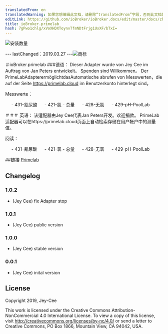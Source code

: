 ```yaml
---
translatedFrom: en
translatedWarning: 如果您想编辑此文档，请删除“translatedFrom”字段，否则此文档将再次自动翻译
editLink: https://github.com/ioBroker/ioBroker.docs/edit/master/docs/zh-cn/adapterref/iobroker.primelab/README.md
title: ioBroker.primelab
hash: 7gPwo1chlg/xVoXHDXToynvTfmNDtFrjg1UxXF/bTxI=
---
```

![安装数量](http://iobroker.live/badges/primelab-stable.svg)

--- lastChanged：2019.03.27 ---![商标](https://primelab.org/de/assets/website/img/logo-primelab.jpg)

＃ioBroker.primelab
###德语：
Dieser Adapter wurde von Jey Cee im Auftrag von Jan Peters entwickelt。 Spenden sind Willkommen。
Der PrimeLabAdapterermöglichtdasAutomatische abrufen von Messwerten，die auf der Seite https://primelab.cloud im Benutzerkonto hinterlegt sind。

Messwerte：

     -  431-氰尿酸
     -  421-氯 - 总量
     -  428-无氯
     -  429-pH-PoolLab

＃＃＃ 英语：
该适配器由Jey Cee代表Jan Peters开发。欢迎捐款。
PrimeLab适配器可以在https://primelab.cloud页面上自动检索存储在用户帐户中的测量值。

阅读：

     -  431-氰尿酸
     -  421-氯 - 总量
     -  428-无氯
     -  429-pH-PoolLab

##链接
[Primelab](https://www.primelab.org/de/der-primelab.html)

## Changelog
### 1.0.2
* (Jey Cee) fix Adapter stop

### 1.0.1
* (Jey Cee) public version

### 1.0.0
* (Jey Cee) stable version

### 0.0.1
* (Jey Cee) inital version

## License
Copyright 2019, Jey-Cee

This work is licensed under the Creative Commons Attribution-NonCommercial 4.0 International License.
To view a copy of this license, visit
http://creativecommons.org/licenses/by-nc/4.0/
or send a letter to Creative Commons, PO Box 1866, Mountain View, CA 94042, USA.